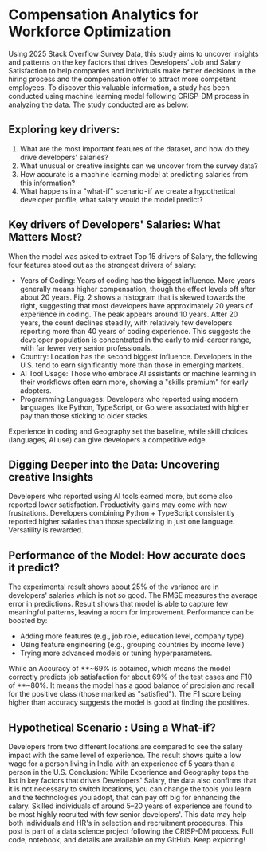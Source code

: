 # Compensation Analytics for Workforce Optimization
Using 2025 Stack Overflow Survey Data, this study aims to uncover insights and patterns on the key factors that drives Developers' Job and Salary Satisfaction to help companies and individuals make better decisions in the hiring process and the compensation offer to attract more competent employees. To discover this valuable information, a study has been conducted using machine learning model following CRISP-DM process in analyzing the data. The study conducted are as below:

## Exploring key drivers:
1. What are the most important features of the dataset, and how do they drive developers' salaries?
2. What unusual or creative insights can we uncover from the survey data?
3. How accurate is a machine learning model at predicting salaries from this information?
4. What happens in a "what-if" scenario - if we create a hypothetical developer profile, what salary would the model predict?

## Key drivers of Developers' Salaries: What Matters Most?
When the model was asked to extract Top 15 drivers of Salary, the following four features stood out as the strongest drivers of salary:
 - Years of Coding: Years of coding has the biggest influence. More years generally means higher compensation, though the effect levels off after about 20 years. Fig. 2 shows a histogram that is skewed towards the right, suggesting that most developers have approximately 20 years of experience in coding. The peak appears around 10 years. After 20 years, the count declines steadily, with relatively few developers reporting more than 40 years of coding experience. This suggests the developer population is concentrated in the early to mid-career range, with far fewer very senior professionals.
 - Country: Location has the second biggest influence. Developers in the U.S. tend to earn significantly more than those in emerging markets.
 - AI Tool Usage: Those who embrace AI assistants or machine learning in their workflows often earn more, showing a "skills premium" for early adopters.
 - Programming Languages: Developers who reported using modern languages like Python, TypeScript, or Go were associated with higher pay than those sticking to older stacks.

Experience in coding and Geography set the baseline, while skill choices (languages, AI use) can give developers a competitive edge.


## Digging Deeper into the Data: Uncovering creative Insights
Developers who reported using AI tools earned more, but some also reported lower satisfaction. Productivity gains may come with new frustrations.
Developers combining Python + TypeScript consistently reported higher salaries than those specializing in just one language. Versatility is rewarded.


## Performance of the Model: How accurate does it predict?
The experimental result shows about 25% of the variance are in developers' salaries which is not so good. The RMSE measures the average error in predictions. Result shows that model is able to capture few meaningful patterns, leaving a room for improvement. Performance can be boosted by:
- Adding more features (e.g., job role, education level, company type)
- Using feature engineering (e.g., grouping countries by income level)
- Trying more advanced models or tuning hyperparameters.

While an Accuracy of **~69% is obtained, which means the model correctly predicts job satisfaction for about 69% of the test cases and F10 of **~80%. It means the model has a good balance of precision and recall for the positive class (those marked as "satisfied"). The F1 score being higher than accuracy suggests the model is good at finding the positives.

## Hypothetical Scenario : Using a What-if?
Developers from two different locations are compared to see the salary impact with the same level of experience. The result shows quite a low wage for a person living in India with an experience of 5 years than a person in the U.S.
Conclusion:
While Experience and Geography tops the list in key factors that drives Developers' Salary, the data also confirms that it is not necessary to switch locations, you can change the tools you learn and the technologies you adopt, that can pay off big for enhancing the salary. Skilled individuals of around 5–20 years of experience are found to be most highly recruited with few senior developers'. This data may help both individuals and HR's in selection and recruitment procedures.
This post is part of a data science project following the CRISP-DM process. Full code, notebook, and details are available on my GitHub.
Keep exploring!

